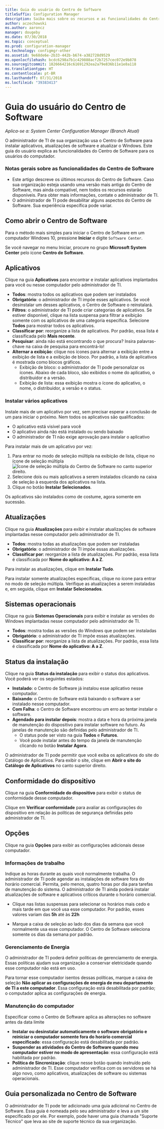 ```yaml
---
title: Guia do usuário do Centro de Software
titleSuffix: Configuration Manager
description: Saiba mais sobre os recursos e as funcionalidades do Centro de Software
author: aczechowski
ms.author: aaroncz
manager: dougeby
ms.date: 07/30/2018
ms.topic: conceptual
ms.prod: configuration-manager
ms.technology: configmgr-other
ms.assetid: 9e68de6e-2b33-442b-b674-a382728d9529
ms.openlocfilehash: bcdc6298a7b1c429888acf2b7257cec072e9b878
ms.sourcegitcommit: 1826664216c61691292ea2a79e836b11e1e8a118
ms.translationtype: HT
ms.contentlocale: pt-BR
ms.lasthandoff: 07/31/2018
ms.locfileid: "39383413"
---
```

# <a name="software-center-user-guide"></a>Guia do usuário do Centro de Software

*Aplica-se a: System Center Configuration Manager (Branch Atual)*

O administrador de TI de sua organização usa o Centro de Software para instalar aplicativos, atualizações de software e atualizar o Windows. Este guia do usuário explica as funcionalidades do Centro de Software para os usuários do computador.

### <a name="general-notes-about-software-center-functionality"></a>Notas gerais sobre as funcionalidades do Centro de Software
- Este artigo descreve os últimos recursos do Centro de Software. Caso sua organização esteja usando uma versão mais antiga do Centro de Software, mas ainda compatível, nem todos os recursos estarão disponíveis. Para obter mais informações, contate o administrador de TI.
- O administrador de TI pode desabilitar alguns aspectos do Centro de Software. Sua experiência específica pode variar.
<!-- - Your IT admin may change the color of Software Center, and add your organization's logo. The images in this article show the default experience. -->



## <a name="how-to-open-software-center"></a>Como abrir o Centro de Software

Para o método mais simples para iniciar o Centro de Software em um computador Windows 10, pressione **Iniciar** e digite `Software Center`. 

Se você navegar no menu Iniciar, procure no grupo **Microsoft System Center** pelo ícone **Centro de Software**.



## <a name="applications"></a>Aplicativos

Clique na guia **Aplicativos** para encontrar e instalar aplicativos implantados para você ou nesse computador pelo administrador de TI.
- **Todos**: mostra todos os aplicativos que podem ser instalados
- **Obrigatório**: o administrador de TI impõe esses aplicativos. Se você desinstalar um desses aplicativos, o Centro de Software o reinstalará.
- **Filtros**: o administrador de TI pode criar categorias de aplicativos. Se estiver disponível, clique na lista suspensa para filtrar a exibição somente com os aplicativos de uma categoria específica. Selecione **Todos** para mostrar todos os aplicativos.
- **Classificar por**: reorganize a lista de aplicativos. Por padrão, essa lista é classificada pelo **Mais recente**.
- **Pesquisar**: ainda não está encontrando o que procura? Insira palavras-chave na caixa de pesquisa para encontrá-lo!
-  **Alternar a exibição**: clique nos ícones para alternar a exibição entre a exibição de lista e a exibição de bloco. Por padrão, a lista de aplicativos é mostrada como blocos gráficos. 
    - Exibição de bloco: o administrador de TI pode personalizar os ícones. Abaixo de cada bloco, são exibidos o nome do aplicativo, o distribuidor e a versão. 
    - Exibição de lista: essa exibição mostra o ícone do aplicativo, o nome, o distribuidor, a versão e o status. 


### <a name="install-multiple-applications"></a>Instalar vários aplicativos 
<!-- 1357126 --> Instale mais de um aplicativo por vez, sem precisar esperar a conclusão de um para iniciar o próximo. Nem todos os aplicativos são qualificados:
- O aplicativo está visível para você
- O aplicativo ainda não está instalado ou sendo baixado
- O administrador de TI não exige aprovação para instalar o aplicativo

Para instalar mais de um aplicativo por vez:
 1. Para entrar no modo de seleção múltipla na exibição de lista, clique no ícone de seleção múltipla ![Ícone de seleção múltipla do Centro de Software](media/software-center-multi-select-apps.png) no canto superior direito.
 2. Selecione dois ou mais aplicativos a serem instalados clicando na caixa de seleção à esquerda dos aplicativos na lista.
 3. Clique no botão **Instalar Selecionados**.

Os aplicativos são instalados como de costume, agora somente em sucessão.




## <a name="updates"></a>Atualizações

Clique na guia **Atualizações** para exibir e instalar atualizações de software implantadas nesse computador pelo administrador de TI.  
- **Todos**: mostra todas as atualizações que podem ser instaladas
- **Obrigatório**: o administrador de TI impõe essas atualizações.
- **Classificar por**: reorganize a lista de atualizações. Por padrão, essa lista é classificada por **Nome do aplicativo: A a Z**.

Para instalar as atualizações, clique em **Instalar Tudo**.

Para instalar somente atualizações específicas, clique no ícone para entrar no modo de seleção múltipla. Verifique as atualizações a serem instaladas e, em seguida, clique em **Instalar Selecionados**.



## <a name="operating-systems"></a>Sistemas operacionais

Clique na guia **Sistemas Operacionais** para exibir e instalar as versões do Windows implantadas nesse computador pelo administrador de TI.  
- **Todos**: mostra todas as versões do Windows que podem ser instaladas
- **Obrigatório**: o administrador de TI impõe essas atualizações.
- **Classificar por**: reorganize a lista de atualizações. Por padrão, essa lista é classificada por **Nome do aplicativo: A a Z**.



## <a name="installation-status"></a>Status da instalação

Clique na guia **Status da instalação** para exibir o status dos aplicativos. Você poderá ver os seguintes estados:
- **Instalado**: o Centro de Software já instalou esse aplicativo nesse computador.
- **Baixando**: o Centro de Software está baixando o software a ser instalado nesse computador.
- **Com Falha**: o Centro de Software encontrou um erro ao tentar instalar o software.
- **Agendado para instalar depois**: mostra a data e hora da próxima janela de manutenção do dispositivo para instalar software no futuro. As janelas de manutenção são definidas pelo administrador de TI.<!--1358131-->
    - O status pode ser visto na guia **Todos** e **Futuros**. 
    - Você pode instalar antes do tempo da janela de manutenção clicando no botão **Instalar Agora**. 

O administrador de TI pode permitir que você exiba os aplicativos do site do Catálogo de Aplicativos. Para exibir o site, clique em **Abrir o site do Catálogo de Aplicativos** no canto superior direito. <!--1358214-->

## <a name="device-compliance"></a>Conformidade do dispositivo

Clique na guia **Conformidade do dispositivo** para exibir o status de conformidade desse computador.

Clique em **Verificar conformidade** para avaliar as configurações do dispositivo em relação às políticas de segurança definidas pelo administrador de TI.



## <a name="options"></a>Opções

Clique na guia **Opções** para exibir as configurações adicionais desse computador.

### <a name="work-information"></a>Informações de trabalho

Indique as horas durante as quais você normalmente trabalha. O administrador de TI pode agendar as instalações de software fora do horário comercial. Permita, pelo menos, quatro horas por dia para tarefas de manutenção do sistema. O administrador de TI ainda poderá instalar atualizações de software e aplicativos críticos durante o horário comercial.

- Clique nas listas suspensas para selecionar os horários mais cedo e mais tarde em que você usa esse computador. Por padrão, esses valores variam das **5h** até às **22h**

- Marque a caixa de seleção ao lado dos dias da semana que você normalmente usa esse computador. O Centro de Software seleciona somente os dias da semana por padrão.  


### <a name="power-management"></a>Gerenciamento de Energia

O administrador de TI poderá definir políticas de gerenciamento de energia. Essas políticas ajudam sua organização a conservar eletricidade quando esse computador não está em uso. 

Para tornar esse computador isentos dessas políticas, marque a caixa de seleção **Não aplicar as configurações de energia de meu departamento de TI a este computador**. Essa configuração está desabilitada por padrão; o computador aplica as configurações de energia. 


### <a name="computer-maintenance"></a>Manutenção do computador

Especificar como o Centro de Software aplica as alterações no software antes da data limite
- **Instalar ou desinstalar automaticamente o software obrigatório e reiniciar o computador somente fora do horário comercial especificado**: essa configuração está desabilitada por padrão.
- **Suspender as atividades do Centro de Software quando meu computador estiver no modo de apresentação**: essa configuração está habilitada por padrão.
- **Política de Sincronização**: clique nesse botão quando instruído pelo administrador de TI. Esse computador verifica com os servidores se há algo novo, como aplicativos, atualizações de software ou sistemas operacionais.

## <a name="custom-tab-in-software-center"></a>Guia personalizada no Centro de Software
O administrador de TI pode ter adicionado uma guia adicional no Centro de Software. Essa guia é nomeada pelo seu administrador e leva a um site especificado por ele. Por exemplo, pode haver uma guia chamada "Suporte Técnico" que leva ao site de suporte técnico da sua organização. <!--1358132-->